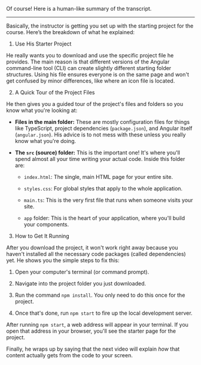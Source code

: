 Of course! Here is a human-like summary of the transcript.

---

Basically, the instructor is getting you set up with the starting project for the course. Here’s the breakdown of what he explained:

1. Use His Starter Project

He really wants you to download and use the specific project file he provides. The main reason is that different versions of the Angular command-line tool (CLI) can create slightly different starting folder structures. Using his file ensures everyone is on the same page and won't get confused by minor differences, like where an icon file is located.

2. A Quick Tour of the Project Files

He then gives you a guided tour of the project's files and folders so you know what you're looking at:

- **Files in the main folder:** These are mostly configuration files for things like TypeScript, project dependencies (`package.json`), and Angular itself (`angular.json`). His advice is to not mess with these unless you really know what you're doing.
    
- **The `src` (source) folder:** This is the important one! It's where you'll spend almost all your time writing your actual code. Inside this folder are:
    
    - `index.html`: The single, main HTML page for your entire site.
        
    - `styles.css`: For global styles that apply to the whole application.
        
    - `main.ts`: This is the very first file that runs when someone visits your site.
        
    - `app` folder: This is the heart of your application, where you'll build your components.
        

3. How to Get It Running

After you download the project, it won't work right away because you haven't installed all the necessary code packages (called dependencies) yet. He shows you the simple steps to fix this:

1. Open your computer's terminal (or command prompt).
    
2. Navigate into the project folder you just downloaded.
    
3. Run the command `npm install`. You only need to do this once for the project.
    
4. Once that's done, run `npm start` to fire up the local development server.
    

After running `npm start`, a web address will appear in your terminal. If you open that address in your browser, you'll see the starter page for the project.

Finally, he wraps up by saying that the next video will explain _how_ that content actually gets from the code to your screen.